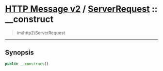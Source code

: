 # [HTTP Message v2](http2.md) / [ServerRequest](http2-ServerRequest.md) :: __construct
 > im\http2\ServerRequest
____

## Synopsis
```php
public __construct()
```
